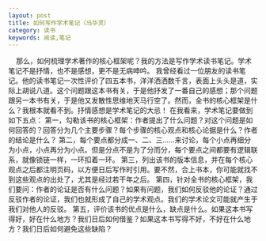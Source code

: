 ```yaml
---
layout: post
title: 如何写作学术笔记（马华灵）
category: 读书
keywords: 阅读,笔记
---
```



$~~~~$那么，如何梳理学术著作的核心框架呢？我的方法是写作学术读书笔记。学术笔记不是抒情，也不是感想，更不是无病呻吟。
我曾经看过一位朋友的读书笔记。他的读书笔记一次性评价了四五本书，洋洋洒洒数千言，表面上头头是道，实际上胡说八道。这个问题跟这本书有关，于是他抒发了一番自己的感想；那个问题跟另一本书有关，于是他又发散性思维地天马行空了。然而，全书的核心框架是什么？我根本就看不到。抒情感想是学术笔记的大忌！
在我看来，学术笔记要做到如下五点：
第一，勾勒该书的核心框架：作者提出了什么问题？对这个问题是如何回答的？回答分为几个主要步骤？每个步骤的核心观点和核心论据是什么？作者的结论是什么？
第二，每个要点都分成一、二、三……来讨论，每个小点再细分为小点，小点再分为小点。但是分点不是为了分而分，每个要点之间都要有逻辑联系，就像锁链一样，一环扣着一环。
第三，列出该书的版本信息，并在每个核心观点之后都注明页码，以方便日后写作时引用。要不然，合上书本，你可能就找不到这些观点的出处了，尤其是经过若干年之后。
第四，针对全书的核心框架，我们要问：作者的论证是否有什么问题？如果有问题，我们如何反驳他的论证？通过反驳作者的论证，我们也就形成了自己的学术观点。我们的学术论文可能就产生于我们对他人的反驳。
第五，评价该书的优点是什么，缺点是什么。如果这本书写得好，好在什么地方？我们日后如何借鉴？如果这本书写得不好，不好在什么地方？我们日后如何避免这些缺陷？